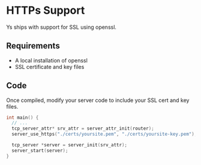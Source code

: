 # HTTPs Support

Ys ships with support for SSL using openssl.
<!-- TODO: PRERELEASE FIX NEEDED openssl link -->
## Requirements

* A local installation of openssl
* SSL certificate and key files

## Code

Once compiled, modify your server code to include your SSL cert and key files.

```c
int main() {
  // ...
  tcp_server_attr* srv_attr = server_attr_init(router);
  server_use_https("./certs/yoursite.pem", "./certs/yoursite-key.pem");

  tcp_server *server = server_init(srv_attr);
  server_start(server);
}
```
